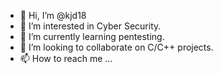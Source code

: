 - 👋 Hi, I’m @kjd18
- 👀 I’m interested in Cyber Security.
- 🌱 I’m currently learning pentesting.
- 💞️ I’m looking to collaborate on C/C++ projects.
- 📫 How to reach me ...

<!---
kjd18/kjd18 is a ✨ special ✨ repository because its `README.md` (this file) appears on your GitHub profile.
You can click the Preview link to take a look at your changes.
--->
